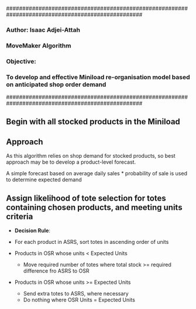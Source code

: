 ##################################################################################################
### Author: Isaac Adjei-Attah
### MoveMaker Algorithm
### Objective: 
###  To develop and effective Miniload re-organisation model based on anticipated shop order demand
##################################################################################################

## Begin with all stocked products in the Miniload

## Approach
As this algorithm relies on shop demand for stocked products, so best approach may be to develop a 
product-level forecast.

A simple forecast based on average daily sales * probability of sale is used to determine expected demand

## Assign likelihood of tote selection for totes containing chosen products, and meeting units criteria
+ **Decision Rule**:
+ For each product in ASRS, sort totes in ascending order of units
+ Products in OSR whose units < Expected Units
    + Move required number of totes where total stock >= required difference fro ASRS to OSR

+ Products in OSR whose units >= Expected Units
    + Send extra totes to ASRS, where necessary
    + Do nothing where OSR Units = Expected Units

